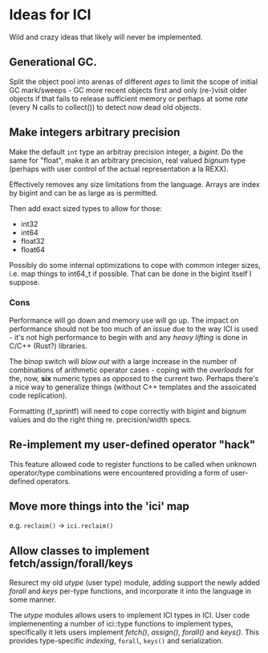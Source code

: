 # Ideas for ICI

Wild and crazy ideas that likely will never be implemented.

## Generational GC.

Split the object pool into arenas of different _ages_ to limit the
scope of initial GC mark/sweeps - GC more recent objects first and
only (re-)visit older objects if that fails to release sufficient
memory or perhaps at some _rate_ (every N calls to collect()) to
detect now dead old objects.

## Make integers arbitrary precision

Make the default `int` type an arbitray precision integer, a
_bigint_. Do the same for "float", make it an arbitrary precision,
real valued _bignum_ type (perhaps with user control of the actual
representation a la REXX).

Effectively removes any size limitations from the language. Arrays are
index by bigint and can be as large as is permitted.

Then add exact sized types to allow for those:

- int32
- int64
- float32
- float64

Possibly do some internal optimizations to cope with common integer
sizes, i.e. map things to int64_t if possible. That can be done in the
bigint itself I suppose.

### Cons

Performance will go down and memory use will go up. The impact on
performance should not be too much of an issue due to the way ICI is
used - it's not high performance to begin with and any _heavy lifting_
is done in C/C++ (Rust?) libraries.

The binop switch will _blow out_ with a large increase in the number
of combinations of arithmetic operator cases - coping with the
_overloads_ for the, now, **six** numeric types as opposed to the
current two. Perhaps there's a nice way to generalize things (without
C++ templates and the assoicated code replication).

Formatting (f_sprintf) will need to cope correctly with bigint and
bignum values and do the right thing re. precision/width specs.

## Re-implement my user-defined operator "hack"

This feature allowed code to register functions to be called when
unknown operator/type combinations were encountered providing a form
of user-defined operators.

## Move more things into the 'ici' map

e.g. `reclaim()` -> `ici.reclaim()`

## Allow classes to implement fetch/assign/forall/keys

Resurect my old _utype_ (user type) module, adding support the newly
added _forall_ and _keys_ per-type functions, and incorporate it into
the language in some manner.

The _utype_ modules allows users to implement ICI types in ICI. User
code implemenenting a number of ici::type functions to implement
types, specifically it lets users implement _fetch()_, _assign()_,
_forall()_ and _keys()_. This provides type-specific _indexing_,
`forall`, `keys()` and serialization.
